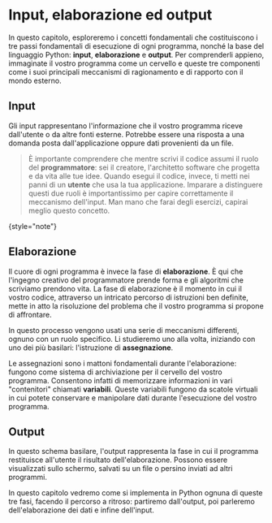 # Input, elaborazione ed output

In questo capitolo, esploreremo i concetti fondamentali che costituiscono i tre passi fondamentali di esecuzione di ogni programma, nonché la base del linguaggio Python: **input**, **elaborazione** e **output**. Per comprenderli appieno, immaginate il vostro programma come un cervello e queste tre componenti come i suoi principali meccanismi di ragionamento e di rapporto con il mondo esterno.

## Input

Gli input rappresentano l'informazione che il vostro programma riceve dall'utente o da altre fonti esterne. Potrebbe essere una risposta a una domanda posta dall'applicazione oppure dati provenienti da un file.

> È importante comprendere che mentre scrivi il codice assumi il ruolo del **programmatore**: sei il creatore, l'architetto software che progetta e da vita alle tue idee. Quando esegui il codice, invece, ti metti nei panni di un **utente** che usa la tua applicazione.
> Imparare a distinguere questi due ruoli è importantissimo per capire correttamente il meccanismo dell'input. Man mano che farai degli esercizi, capirai meglio questo concetto.
> 
{style="note"}

## Elaborazione
Il cuore di ogni programma è invece la fase di **elaborazione**. È qui che l'ingegno creativo del programmatore prende forma e gli algoritmi che scriviamo prendono vita. La fase di elaborazione è il momento in cui il vostro codice, attraverso un intricato percorso di istruzioni ben definite, mette in atto la risoluzione del problema che il vostro programma si propone di affrontare.

In questo processo vengono usati una serie di meccanismi differenti, ognuno con un ruolo specifico. Li studieremo uno alla volta, iniziando con uno dei più basilari: l'istruzione di **assegnazione**.

Le assegnazioni sono i mattoni fondamentali durante l'elaborazione: fungono come sistema di archiviazione per il cervello del vostro programma. Consentono infatti di memorizzare informazioni in vari "contenitori" chiamati **variabili**. Queste variabili fungono da scatole virtuali in cui potete conservare e manipolare dati durante l'esecuzione del vostro programma.

## Output
In questo schema basilare, l'output rappresenta la fase in cui il programma restituisce all'utente il risultato dell'elaborazione. Possono essere visualizzati sullo schermo, salvati su un file o persino inviati ad altri programmi.

In questo capitolo vedremo come si implementa in Python ognuna di queste tre fasi, facendo il percorso a ritroso: partiremo dall'output, poi parleremo dell'elaborazione dei dati e infine dell'input.